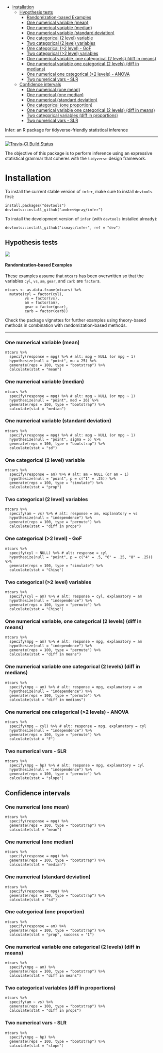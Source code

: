 
-   [Installation](#installation)
    -   [Hypothesis tests](#hypothesis-tests)
        -   [Randomization-based Examples](#randomization-based-examples)
        -   [One numerical variable (mean)](#one-numerical-variable-mean)
        -   [One numerical variable (median)](#one-numerical-variable-median)
        -   [One numerical variable (standard deviation)](#one-numerical-variable-standard-deviation)
        -   [One categorical (2 level) variable](#one-categorical-2-level-variable)
        -   [Two categorical (2 level) variables](#two-categorical-2-level-variables)
        -   [One categorical (&gt;2 level) - GoF](#one-categorical-2-level---gof)
        -   [Two categorical (&gt;2 level) variables](#two-categorical-2-level-variables-1)
        -   [One numerical variable, one categorical (2 levels) (diff in means)](#one-numerical-variable-one-categorical-2-levels-diff-in-means)
        -   [One numerical variable one categorical (2 levels) (diff in medians)](#one-numerical-variable-one-categorical-2-levels-diff-in-medians)
        -   [One numerical one categorical (&gt;2 levels) - ANOVA](#one-numerical-one-categorical-2-levels---anova)
        -   [Two numerical vars - SLR](#two-numerical-vars---slr)
    -   [Confidence intervals](#confidence-intervals)
        -   [One numerical (one mean)](#one-numerical-one-mean)
        -   [One numerical (one median)](#one-numerical-one-median)
        -   [One numerical (standard deviation)](#one-numerical-standard-deviation)
        -   [One categorical (one proportion)](#one-categorical-one-proportion)
        -   [One numerical variable one categorical (2 levels) (diff in means)](#one-numerical-variable-one-categorical-2-levels-diff-in-means-1)
        -   [Two categorical variables (diff in proportions)](#two-categorical-variables-diff-in-proportions)
        -   [Two numerical vars - SLR](#two-numerical-vars---slr-1)

Infer: an R package for tidyverse-friendly statistical inference

------------------------------------------------------------------------

[![Travis-CI Build Status](https://travis-ci.org/andrewpbray/infer.svg?branch=master)](https://travis-ci.org/andrewpbray/infer)

The objective of this package is to perform inference using an expressive statistical grammar that coheres with the `tidyverse` design framework.

Installation
============

To install the current stable version of `infer`, make sure to install `devtools` first:

    install.packages("devtools")
    devtools::install_github("andrewbpray/infer")

To install the development version of `infer` (with `devtools` installed already):

    devtools::install_github("ismayc/infer", ref = "dev")

Hypothesis tests
----------------

![](figs/ht-diagram.png)

#### Randomization-based Examples

These examples assume that `mtcars` has been overwritten so that the variables `cyl`, `vs`, `am`, `gear`, and `carb` are `factor`s.

    mtcars <- as.data.frame(mtcars) %>%
      mutate(cyl = factor(cyl),
             vs = factor(vs),
             am = factor(am),
             gear = factor(gear),
             carb = factor(carb))

Check the package vignettes for further examples using theory-based methods in combination with randomization-based methods.

------------------------------------------------------------------------

### One numerical variable (mean)

    mtcars %>%
      specify(response = mpg) %>% # alt: mpg ~ NULL (or mpg ~ 1)
      hypothesize(null = "point", mu = 25) %>% 
      generate(reps = 100, type = "bootstrap") %>% 
      calculate(stat = "mean")

### One numerical variable (median)

    mtcars %>%
      specify(response = mpg) %>% # alt: mpg ~ NULL (or mpg ~ 1)
      hypothesize(null = "point", med = 26) %>% 
      generate(reps = 100, type = "bootstrap") %>% 
      calculate(stat = "median")

### One numerical variable (standard deviation)

    mtcars %>%
      specify(response = mpg) %>% # alt: mpg ~ NULL (or mpg ~ 1)
      hypothesize(null = "point", sigma = 5) %>% 
      generate(reps = 100, type = "bootstrap") %>% 
      calculate(stat = "sd")

### One categorical (2 level) variable

    mtcars %>%
      specify(response = am) %>% # alt: am ~ NULL (or am ~ 1)
      hypothesize(null = "point", p = c("1" = .25)) %>% 
      generate(reps = 100, type = "simulate") %>% 
      calculate(stat = "prop")

### Two categorical (2 level) variables

    mtcars %>%
      specify(am ~ vs) %>% # alt: response = am, explanatory = vs
      hypothesize(null = "independence") %>%
      generate(reps = 100, type = "permute") %>%
      calculate(stat = "diff in props")

### One categorical (&gt;2 level) - GoF

    mtcars %>%
      specify(cyl ~ NULL) %>% # alt: response = cyl
      hypothesize(null = "point", p = c("4" = .5, "6" = .25, "8" = .25)) %>%
      generate(reps = 100, type = "simulate") %>%
      calculate(stat = "Chisq")

### Two categorical (&gt;2 level) variables

    mtcars %>%
      specify(cyl ~ am) %>% # alt: response = cyl, explanatory = am
      hypothesize(null = "independence") %>%
      generate(reps = 100, type = "permute") %>%
      calculate(stat = "Chisq")

### One numerical variable, one categorical (2 levels) (diff in means)

    mtcars %>%
      specify(mpg ~ am) %>% # alt: response = mpg, explanatory = am
      hypothesize(null = "independence") %>%
      generate(reps = 100, type = "permute") %>%
      calculate(stat = "diff in means")

### One numerical variable one categorical (2 levels) (diff in medians)

    mtcars %>%
      specify(mpg ~ am) %>% # alt: response = mpg, explanatory = am
      hypothesize(null = "independence") %>%
      generate(reps = 100, type = "permute") %>%
      calculate(stat = "diff in medians")

### One numerical one categorical (&gt;2 levels) - ANOVA

    mtcars %>%
      specify(mpg ~ cyl) %>% # alt: response = mpg, explanatory = cyl
      hypothesize(null = "independence") %>%
      generate(reps = 100, type = "permute") %>%
      calculate(stat = "F")

### Two numerical vars - SLR

    mtcars %>%
      specify(mpg ~ hp) %>% # alt: response = mpg, explanatory = cyl
      hypothesize(null = "independence") %>%
      generate(reps = 100, type = "permute") %>%
      calculate(stat = "slope")

Confidence intervals
--------------------

### One numerical (one mean)

    mtcars %>%
      specify(response = mpg) %>%
      generate(reps = 100, type = "bootstrap") %>%
      calculate(stat = "mean")

### One numerical (one median)

    mtcars %>%
      specify(response = mpg) %>%
      generate(reps = 100, type = "bootstrap") %>%
      calculate(stat = "median")

### One numerical (standard deviation)

    mtcars %>%
      specify(response = mpg) %>%
      generate(reps = 100, type = "bootstrap") %>%
      calculate(stat = "sd")

### One categorical (one proportion)

    mtcars %>%
      specify(response = am) %>%
      generate(reps = 100, type = "bootstrap") %>%
      calculate(stat = "prop", success = "1")

### One numerical variable one categorical (2 levels) (diff in means)

    mtcars %>%
      specify(mpg ~ am) %>%
      generate(reps = 100, type = "bootstrap") %>%
      calculate(stat = "diff in means")

### Two categorical variables (diff in proportions)

    mtcars %>%
      specify(am ~ vs) %>%
      generate(reps = 100, type = "bootstrap") %>%
      calculate(stat = "diff in props")

### Two numerical vars - SLR

    mtcars %>%
      specify(mpg ~ hp) %>% 
      generate(reps = 100, type = "bootstrap") %>%
      calculate(stat = "slope")
